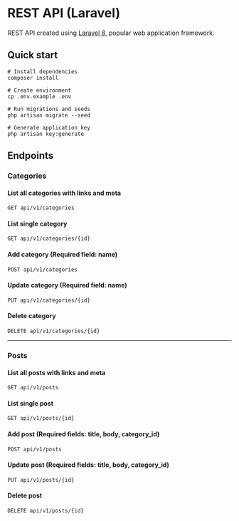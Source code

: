 # REST API (Laravel)

REST API created using <a href="https://github.com/laravel/laravel" target="_blank">Laravel 8</a>, popular web application framework.

## Quick start

```
# Install dependencies
composer install

# Create environment
cp .env.example .env

# Run migrations and seeds
php artisan migrate --seed

# Generate application key
php artisan key:generate
```

## Endpoints

### Categories
#### List all categories with links and meta
```
GET api/v1/categories
```

#### List single category
```
GET api/v1/categories/{id}
```

#### Add category (Required field: name)
```
POST api/v1/categories
```

#### Update category (Required field: name)
```
PUT api/v1/categories/{id}
```

#### Delete category
```
DELETE api/v1/categories/{id}
```
---
### Posts
#### List all posts with links and meta
```
GET api/v1/posts
```

#### List single post
```
GET api/v1/posts/{id}
```

#### Add post (Required fields: title, body, category_id)
```
POST api/v1/posts
```

#### Update post (Required fields: title, body, category_id)
```
PUT api/v1/posts/{id}
```

#### Delete post
```
DELETE api/v1/posts/{id}
```
